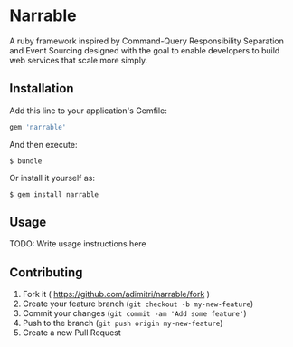 # Narrable

A ruby framework inspired by Command-Query Responsibility Separation and Event Sourcing designed with the goal to enable developers to build web services that scale more simply.

## Installation

Add this line to your application's Gemfile:

```ruby
gem 'narrable'
```

And then execute:

    $ bundle

Or install it yourself as:

    $ gem install narrable

## Usage

TODO: Write usage instructions here

## Contributing

1. Fork it ( https://github.com/adimitri/narrable/fork )
2. Create your feature branch (`git checkout -b my-new-feature`)
3. Commit your changes (`git commit -am 'Add some feature'`)
4. Push to the branch (`git push origin my-new-feature`)
5. Create a new Pull Request
